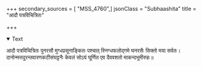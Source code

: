 +++
secondary_sources = [ "MSS_4760",]
jsonClass = "Subhaashita"
title = "आदौ पत्रविचित्रितः"

+++

<details open><summary>Text</summary>

आदौ पत्रविचित्रितः पुनरसौ मुग्धप्रसूनाङ्कितः पश्चात् स्निग्धफलोद्गमे घनरसैः सिक्तो मया सर्वतः।  
दानोन्मत्तदुरन्तवारणकटीसंघट्टनैः केवलं सोऽयं घूर्णित एव दैववशतो माकन्दभूमीरुहः॥
</details>
